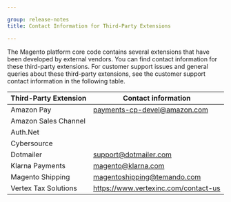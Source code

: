 ```yaml
---

group: release-notes
title: Contact Information for Third-Party Extensions

---
```

The Magento platform core code contains several extensions that have been developed by external vendors. You can find contact information for these third-party extensions. For customer support issues and general queries about these third-party extensions, see the customer support contact information in the following table.


| Third-Party Extension | Contact information                  |  
|-----------------------|--------------------------------------|
| Amazon Pay            | payments-cp-devel@amazon.com         |  
| Amazon Sales Channel  |                                      |  
| Auth.Net              |                                      |  
| Cybersource           |                                      |   
| Dotmailer             | support@dotmailer.com                |  
| Klarna Payments       | magento@klarna.com                   |   
| Magento Shipping      | magentoshipping@temando.com          |   
| Vertex Tax Solutions  | https://www.vertexinc.com/contact-us |   
